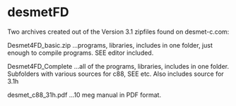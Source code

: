# desmetFD
Two archives created out of the Version 3.1 zipfiles found on desmet-c.com:

Desmet4FD_basic.zip ...programs, libraries, includes in one folder, just enough to compile programs. 
SEE editor included.

Desmet4FD_Complete ...all of the programs, libraries, includes in one folder. Subfolders with various sources for c88, SEE etc. Also includes source for 3.1h

desmet_c88_31h.pdf ...10 meg manual in PDF format.
